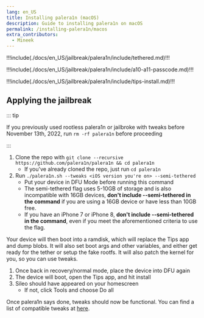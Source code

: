 ```yaml
---
lang: en_US
title: Installing palera1n (macOS)
description: Guide to installing palera1n on macOS
permalink: /installing-palera1n/macos
extra_contributors:
  - Mineek
---
```


!!!include(./docs/en_US/jailbreak/palera1n/include/tethered.md)!!!

!!!include(./docs/en_US/jailbreak/palera1n/include/a10-a11-passcode.md)!!!

!!!include(./docs/en_US/jailbreak/palera1n/include/tips-install.md)!!!

## Applying the jailbreak

::: tip

If you previously used rootless palera1n or jailbroke with tweaks before November 13th, 2022, run `rm -rf palera1n` before proceeding

:::

1. Clone the repo with `git clone --recursive https://github.com/palera1n/palera1n && cd palera1n`
    - If you've already cloned the repo, just run `cd palera1n`
1. Run `./palera1n.sh --tweaks <iOS version you're on> --semi-tethered`
    - Put your device in DFU Mode before running this command
    - The semi-tethered flag uses 5-10GB of storage and is also incompatible with 16GB devices, **don't include --semi-tethered in the command** if you are using a 16GB device or have less than 10GB free.
    - If you have an iPhone 7 or iPhone 8, **don't include --semi-tethered in the command**, even if you meet the aforementioned criteria to use the flag.

Your device will then boot into a ramdisk, which will replace the Tips app and dump blobs. It will also set boot args and other variables, and either get ready for the tether or setup the fake rootfs. It will also patch the kernel for you, so you can use tweaks.

1. Once back in recovery/normal mode, place the device into DFU again
1. The device will boot, open the Tips app, and hit install
1. Sileo should have appeared on your homescreen
    - If not, click Tools and choose Do all

Once palera1n says done, tweaks should now be functional. You can find a list of compatible tweaks at [here](https://github.com/itsnebulalol/ios15-tweaks).